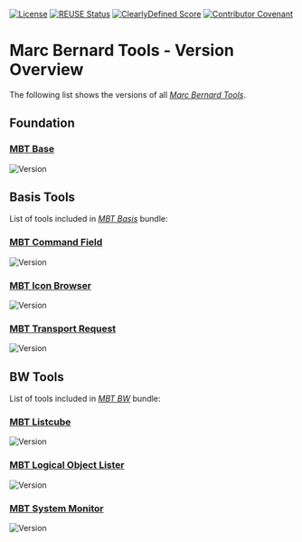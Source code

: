 [![License](https://img.shields.io/github/license/Marc-Bernard-Tools/Marc-Bernard-Tools-Versions?label=License&color=green)](LICENSE)
[![REUSE Status](https://api.reuse.software/badge/github.com/Marc-Bernard-Tools/Marc-Bernard-Tools-Versions)](https://api.reuse.software/info/github.com/Marc-Bernard-Tools/Marc-Bernard-Tools-Versions)
[![ClearlyDefined Score](https://img.shields.io/clearlydefined/score/git/github/marc-bernard-tools/marc-bernard-tools-versions/274c8486784d263d71fa2018ce689d50e622a421?label=ClearlyDefined%20Score)](https://clearlydefined.io/definitions/git/github/marc-bernard-tools/marc-bernard-tools-versions/274c8486784d263d71fa2018ce689d50e622a421)
[![Contributor Covenant](https://img.shields.io/badge/Contributor%20Covenant-2.0-4baaaa.svg)](CODE_OF_CONDUCT.md)

# Marc Bernard Tools - Version Overview

The following list shows the versions of all [*Marc Bernard Tools*](https://marcbernardtools.com).

## Foundation

### [MBT Base](https://marcbernardtools.com/downloads/mbt-base)

![Version](https://img.shields.io/endpoint?url=https%3A%2F%2Fshield.abap.space%2Fversion-shield-json%2Fgithub%2FMarc-Bernard-Tools%2FMBT-Base%2Fsrc%2Ftools%2F%2523mbtools%2523cl_tool_bc.clas.abap&label=Version&color=darkgrey)

## Basis Tools

List of tools included in [*MBT Basis*](https://marcbernardtools.com/tool-category/basis/) bundle:

### [MBT Command Field](https://marcbernardtools.com/downloads/mbt-command-field)

![Version](https://img.shields.io/endpoint?url=https%3A%2F%2Fshield.abap.space%2Fversion-shield-json%2Fgithub%2FMarc-Bernard-Tools%2FMBT-Command-Field%2Fsrc%2F%2523mbtools%2523cl_tool_bc_cl.clas.abap&label=Version&color=blue)

### [MBT Icon Browser](https://marcbernardtools.com/downloads/mbt-icon-browser)

![Version](https://img.shields.io/endpoint?url=https%3A%2F%2Fshield.abap.space%2Fversion-shield-json%2Fgithub%2FMarc-Bernard-Tools%2FMBT-Icon-Browser%2Fsrc%2F%2523mbtools%2523cl_tool_bc_icon.clas.abap&label=Version&color=blue)

### [MBT Transport Request](https://marcbernardtools.com/downloads/mbt-transport-request)

![Version](https://img.shields.io/endpoint?url=https%3A%2F%2Fshield.abap.space%2Fversion-shield-json%2Fgithub%2FMarc-Bernard-Tools%2FMBT-Transport-Request%2Fsrc%2F%2523mbtools%2523cl_tool_bc_cts_req.clas.abap&label=Version&color=blue)

## BW Tools

List of tools included in [*MBT BW*](https://marcbernardtools.com/tool-category/bw/) bundle:

### [MBT Listcube](https://marcbernardtools.com/downloads/mbt-listcube)

![Version](https://img.shields.io/endpoint?url=https%3A%2F%2Fshield.abap.space%2Fversion-shield-json%2Fgithub%2FMarc-Bernard-Tools%2FMBT-Listcube%2Fsrc%2F%2523mbtools%2523cl_tool_bw_listcube.clas.abap&label=Version&color=orange)

### [MBT Logical Object Lister](https://marcbernardtools.com/downloads/mbt-logical-object-lister)

![Version](https://img.shields.io/endpoint?url=https%3A%2F%2Fshield.abap.space%2Fversion-shield-json%2Fgithub%2FMarc-Bernard-Tools%2FMBT-Logical-Object-Lister%2Fsrc%2F%2523mbtools%2523cl_tool_bw_lol.clas.abap&label=Version&color=orange)

### [MBT System Monitor](https://marcbernardtools.com/downloads/mbt-system-monitor)

![Version](https://img.shields.io/endpoint?url=https%3A%2F%2Fshield.abap.space%2Fversion-shield-json%2Fgithub%2FMarc-Bernard-Tools%2FMBT-System-Monitor%2Fsrc%2F%2523mbtools%2523cl_tool_bw_sys_mon.clas.abap&label=Version&color=orange)
